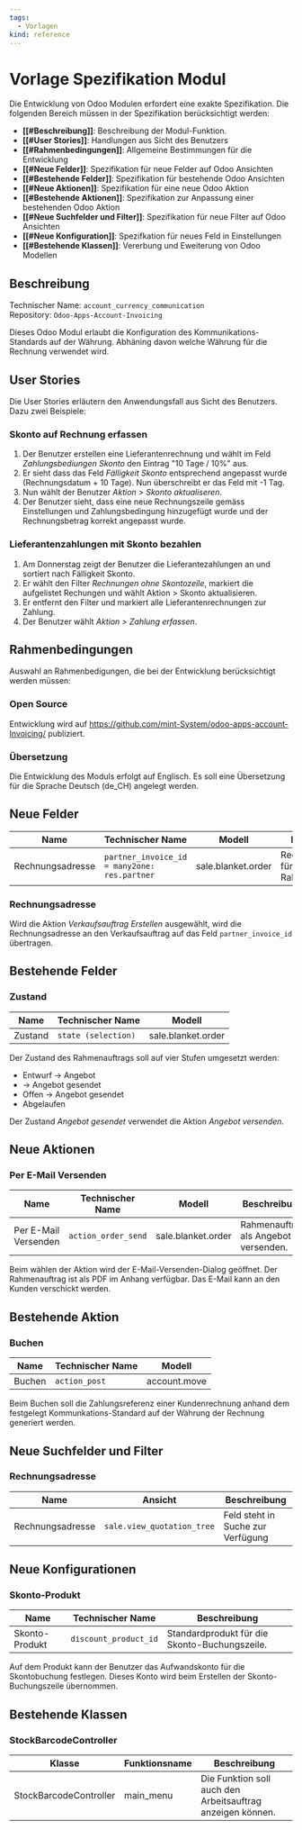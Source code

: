```yaml
---
tags:
  - Vorlagen
kind: reference
---
```

# Vorlage Spezifikation Modul


Die Entwicklung von Odoo Modulen erfordert eine exakte Spezifikation. Die folgenden Bereich müssen in der Spezifikation berücksichtigt werden:

* **[[#Beschreibung]]**: Beschreibung der Modul-Funktion.
* **[[#User Stories]]**: Handlungen aus Sicht des Benutzers
* **[[#Rahmenbedingungen]]**: Allgemeine Bestimmungen für die Entwicklung
* **[[#Neue Felder]]**: Spezifikation für neue Felder auf Odoo Ansichten
* **[[#Bestehende Felder]]**: Spezifikation für bestehende Odoo Ansichten
* **[[#Neue Aktionen]]**: Spezifikation für eine neue Odoo Aktion
* **[[#Bestehende Aktionen]]**: Spezifikation zur Anpassung einer bestehenden Odoo Aktion
* **[[#Neue Suchfelder und Filter]]**: Spezifikation für neue Filter auf Odoo Ansichten
* **[[#Neue Konfiguration]]**: Spezifkation für neues Feld in Einstellungen
* **[[#Bestehende Klassen]]**: Vererbung und Eweiterung von Odoo Modellen

## Beschreibung

Technischer Name: `account_currency_communication`\
Repository: `Odoo-Apps-Account-Invoicing`

Dieses Odoo Modul erlaubt die Konfiguration des Kommunikations-Standards auf der Währung. Abhäning davon welche Währung für die Rechnung verwendet wird.

## User Stories

Die User Stories erläutern den Anwendungsfall aus Sicht des Benutzers. Dazu zwei Beispiele:

### Skonto auf Rechnung erfassen

1. Der Benutzer erstellen eine Lieferantenrechnung und wählt im Feld *Zahlungsbediungen Skonto* den Eintrag "10 Tage / 10%" aus.
2. Er sieht dass das Feld *Fälligkeit Skonto* entsprechend angepasst wurde (Rechnungsdatum + 10 Tage). Nun überschreibt er das Feld mit -1 Tag.
3. Nun wählt der Benutzer *Aktion > Skonto aktualiseren*.
4. Der Benutzer sieht, dass eine neue Rechnungszeile gemäss Einstellungen und Zahlungsbedingung hinzugefügt wurde und der Rechnungsbetrag korrekt angepasst wurde.

### Lieferantenzahlungen mit Skonto bezahlen

1. Am Donnerstag zeigt der Benutzer die Lieferantezahlungen an und sortiert nach Fälligkeit Skonto.
2. Er wählt den Filter *Rechnungen ohne Skontozeile*, markiert die aufgelistet Rechungen und wählt Aktion > Skonto aktualisieren.
3. Er entfernt den Filter und markiert alle Lieferantenrechnungen zur Zahlung.
4. Der Benutzer wählt *Aktion > Zahlung erfassen*.

## Rahmenbedingungen

Auswahl an Rahmenbedigungen, die bei der Entwicklung berücksichtigt werden müssen:

### Open Source

Entwicklung wird auf <https://github.com/mint-System/odoo-apps-account-Invoicing/> publiziert.

### Übersetzung

Die Entwicklung des Moduls erfolgt auf Englisch. Es soll eine Übersetzung für die Sprache Deutsch (de_CH) angelegt werden.

## Neue Felder

| Name             | Technischer Name                             | Modell             | Beschreibung                        |
| ---------------- | -------------------------------------------- | ------------------ | ----------------------------------- |
| Rechnungsadresse | `partner_invoice_id = many2one: res.partner` | sale.blanket.order | Rechnungsadresse für Rahmenaufträge |
### Rechnungsadresse

Wird die Aktion *Verkaufsauftrag Erstellen* ausgewählt, wird die Rechnungsadresse an den Verkaufsauftrag auf das Feld `partner_invoice_id` übertragen.

## Bestehende Felder

### Zustand

| Name    | Technischer Name    | Modell             |
| ------- | ------------------- | ------------------ |
| Zustand | `state (selection)` | sale.blanket.order |
Der Zustand des Rahmenauftrags soll auf vier Stufen umgesetzt werden:

*	Entwurf -> Angebot
*	-> Angebot gesendet
*	Offen -> Angebot gesendet
*	Abgelaufen

Der Zustand *Angebot gesendet* verwendet die Aktion *Angebot versenden*.

## Neue Aktionen

### Per E-Mail Versenden

| Name                 | Technischer Name    | Modell             | Beschreibung                         |
| -------------------- | ------------------- | ------------------ | ------------------------------------ |
| Per E-Mail Versenden | `action_order_send` | sale.blanket.order | Rahmenauftrag als Angebot versenden. |
Beim wählen der Aktion wird der E-Mail-Versenden-Dialog geöffnet. Der Rahmenauftrag ist als PDF im Anhang verfügbar. Das E-Mail kann an den Kunden verschickt werden.

## Bestehende Aktion

### Buchen

| Name   | Technischer Name | Modell       |
| ------ | ---------------- | ------------ |
| Buchen | `action_post`    | account.move |

Beim Buchen soll die Zahlungsreferenz einer Kundenrechnung anhand dem festgelegt Kommunkations-Standard auf der Währung der Rechnung generiert werden. 

## Neue Suchfelder und Filter

### Rechnungsadresse

| Name             | Ansicht                    | Beschreibung                      |
| ---------------- | -------------------------- | --------------------------------- |
| Rechnungsadresse | `sale.view_quotation_tree` | Feld steht in Suche zur Verfügung |

## Neue Konfigurationen

### Skonto-Produkt

| Name           | Technischer Name      | Beschreibung                                  |
| -------------- | --------------------- | --------------------------------------------- |
| Skonto-Produkt | `discount_product_id` | Standardprodukt für die Skonto-Buchungszeile. |
Auf dem Produkt kann der Benutzer das Aufwandskonto für die Skontobuchung festlegen. Dieses Konto wird beim Erstellen der Skonto-Buchungszeile übernommen.

## Bestehende Klassen

### StockBarcodeController

| Klasse                 | Funktionsname | Beschreibung                                               |
| ---------------------- | ------------- | ---------------------------------------------------------- |
| StockBarcodeController | main_menu     | Die Funktion soll auch den Arbeitsauftrag anzeigen können. |

